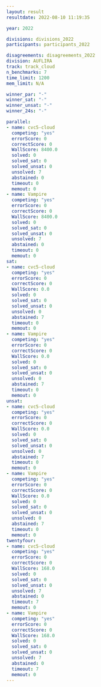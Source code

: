 ```yaml
---
layout: result
resultdate: 2022-08-10 11:19:35

year: 2022

divisions: divisions_2022
participants: participants_2022

disagreements: disagreements_2022
division: AUFLIRA
track: track_cloud
n_benchmarks: 7
time_limit: 1200
mem_limit: N/A

winner_par: "-"
winner_sat: "-"
winner_unsat: "-"
winner_24s: "-"

parallel:
- name: cvc5-cloud
  competing: "yes"
  errorScore: 0
  correctScore: 0
  WallScore: 8400.0
  solved: 0
  solved_sat: 0
  solved_unsat: 0
  unsolved: 7
  abstained: 0
  timeout: 0
  memout: 0
- name: Vampire
  competing: "yes"
  errorScore: 0
  correctScore: 0
  WallScore: 8400.0
  solved: 0
  solved_sat: 0
  solved_unsat: 0
  unsolved: 7
  abstained: 0
  timeout: 0
  memout: 0
sat:
- name: cvc5-cloud
  competing: "yes"
  errorScore: 0
  correctScore: 0
  WallScore: 0.0
  solved: 0
  solved_sat: 0
  solved_unsat: 0
  unsolved: 0
  abstained: 7
  timeout: 0
  memout: 0
- name: Vampire
  competing: "yes"
  errorScore: 0
  correctScore: 0
  WallScore: 0.0
  solved: 0
  solved_sat: 0
  solved_unsat: 0
  unsolved: 0
  abstained: 7
  timeout: 0
  memout: 0
unsat:
- name: cvc5-cloud
  competing: "yes"
  errorScore: 0
  correctScore: 0
  WallScore: 0.0
  solved: 0
  solved_sat: 0
  solved_unsat: 0
  unsolved: 0
  abstained: 7
  timeout: 0
  memout: 0
- name: Vampire
  competing: "yes"
  errorScore: 0
  correctScore: 0
  WallScore: 0.0
  solved: 0
  solved_sat: 0
  solved_unsat: 0
  unsolved: 0
  abstained: 7
  timeout: 0
  memout: 0
twentyfour:
- name: cvc5-cloud
  competing: "yes"
  errorScore: 0
  correctScore: 0
  WallScore: 168.0
  solved: 0
  solved_sat: 0
  solved_unsat: 0
  unsolved: 7
  abstained: 0
  timeout: 7
  memout: 0
- name: Vampire
  competing: "yes"
  errorScore: 0
  correctScore: 0
  WallScore: 168.0
  solved: 0
  solved_sat: 0
  solved_unsat: 0
  unsolved: 7
  abstained: 0
  timeout: 7
  memout: 0
---
```

